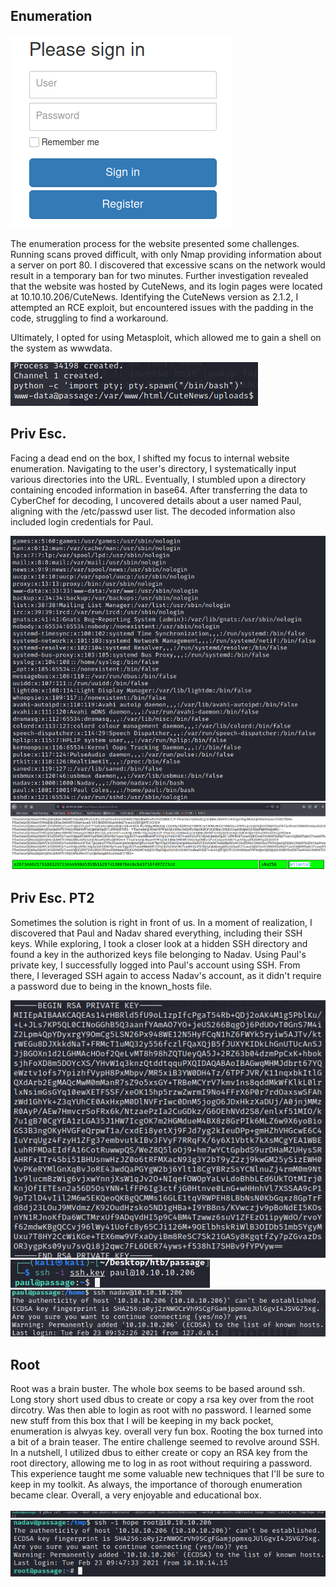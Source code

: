 ## Enumeration 

![CuteNews](/passage/images/CuteNews.png)

The enumeration process for the website presented some challenges. Running scans proved difficult, with only Nmap providing information about a server on port 80. I discovered that excessive scans on the network would result in a temporary ban for two minutes. Further investigation revealed that the website was hosted by CuteNews, and its login pages were located at 10.10.10.206/CuteNews. Identifying the CuteNews version as 2.1.2, I attempted an RCE exploit, but encountered issues with the padding in the code, struggling to find a workaround.

Ultimately, I opted for using Metasploit, which allowed me to gain a shell on the system as wwwdata.

![Foothold](/passage/images/foothold.png)

## Priv Esc. 

Facing a dead end on the box, I shifted my focus to internal website enumeration. Navigating to the user's directory, I systematically input various directories into the URL. Eventually, I stumbled upon a directory containing encoded information in base64. After transferring the data to CyberChef for decoding, I uncovered details about a user named Paul, aligning with the /etc/passwd user list. The decoded information also included login credentials for Paul.

![etcpassword](/passage/images/etcpasswd.png)
![lines](/passage/images/lines.png)
![Paul](/passage/images/paulspassword.png)

## Priv Esc. PT2

Sometimes the solution is right in front of us. In a moment of realization, I discovered that Paul and Nadav shared everything, including their SSH keys. While exploring, I took a closer look at a hidden SSH directory and found a key in the authorized keys file belonging to Nadav. Using Paul's private key, I successfully logged into Paul's account using SSH. From there, I leveraged SSH again to access Nadav's account, as it didn't require a password due to being in the known_hosts file.

![RSA Key](/passage/images/rsakey.png)
![SSH Paul](/passage/images/paulssh.png)
![SSH Nadav](/passage/images/nadav.png)

## Root

Root was a brain buster. The whole box seems to be based around ssh. Long story short used dbus to create or copy a rsa key over from the root dircotry. Was then able to login as root with no password. I learned some new stuff from this box that I will be keeping in my back pocket, enumeration is alwyas key. overall very fun box. Rooting the box turned into a bit of a brain teaser. The entire challenge seemed to revolve around SSH. In a nutshell, I utilized dbus to either create or copy an RSA key from the root directory, allowing me to log in as root without requiring a password. This experience taught me some valuable new techniques that I'll be sure to keep in my toolkit. As always, the importance of thorough enumeration became clear. Overall, a very enjoyable and educational box.

![dbus](/passage/images/dbus.png) 
![root](/passage/images/root.png)
